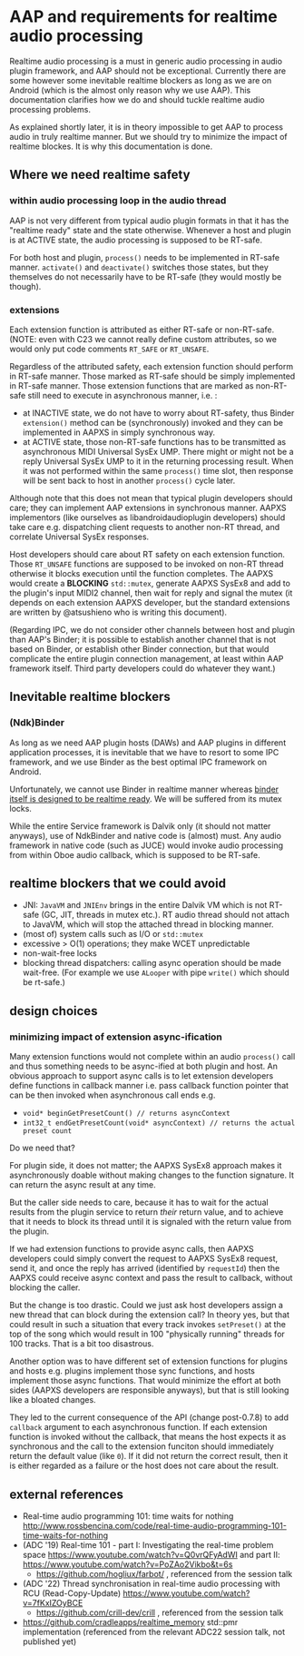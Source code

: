 # AAP and requirements for realtime audio processing

Realtime audio processing is a must in generic audio processing in audio plugin framework, and AAP should not be exceptional. Currently there are some however some inevitable realtime blockers as long as we are on Android (which is the almost only reason why we use AAP). This documentation clarifies how we do and should tuckle realtime audio processing problems.

As explained shortly later, it is in theory impossible to get AAP to process audio in truly realtime manner. But we should try to minimize the impact of realtime blockes. It is why this documentation is done.

## Where we need realtime safety

### within audio processing loop in the audio thread

AAP is not very different from typical audio plugin formats in that it has the "realtime ready" state and the state otherwise. Whenever a host and plugin is at ACTIVE state, the audio processing is supposed to be RT-safe.

For both host and plugin, `process()` needs to be implemented in RT-safe manner. `activate()` and `deactivate()` switches those states, but they themselves do not necessarily have to be RT-safe (they would mostly be though).

### extensions

Each extension function is attributed as either RT-safe or non-RT-safe. (NOTE: even with C23 we cannot really define custom attributes, so we would only put code comments `RT_SAFE` or `RT_UNSAFE`.

Regardless of the attributed safety, each extension function should perform in RT-safe manner. Those marked as RT-safe should be simply implemented in RT-safe manner. Those extension functions that are marked as non-RT-safe still need to execute in asynchronous manner, i.e. :

- at INACTIVE state, we do not have to worry about RT-safety, thus Binder `extension()` method can be (synchronously) invoked and they can be implemented in AAPXS in simply synchronous way.
- at ACTIVE state, those non-RT-safe functions has to be transmitted as asynchronous MIDI Universal SysEx UMP. There might or might not be a reply Universal SysEx UMP to it in the returning processing result. When it was not performed within the same `process()` time slot, then response will be sent back to host in another `process()` cycle later.

Although note that this does not mean that typical plugin developers should care; they can implement AAP extensions in synchronous manner. AAPXS implementors (like ourselves as libandroidaudioplugin developers) should take care e.g. dispatching client requests to another non-RT thread, and correlate Universal SysEx responses.

Host developers should care about RT safety on each extension function. Those `RT_UNSAFE` functions are supposed to be invoked on non-RT thread otherwise it blocks execution until the function completes. The AAPXS would create a **BLOCKING** `std::mutex`, generate AAPXS SysEx8 and add to the plugin's input MIDI2 channel, then wait for reply and signal the mutex (it depends on each extension AAPXS developer, but the standard extensions are written by @atsushieno who is writing this document).

(Regarding IPC, we do not consider other channels between host and plugin than AAP's Binder; it is possible to establish another channel that is not based on Binder, or establish other Binder connection, but that would complicate the entire plugin connection management, at least within AAP framework itself. Third party developers could do whatever they want.)

## Inevitable realtime blockers

### (Ndk)Binder

As long as we need AAP plugin hosts (DAWs) and AAP plugins in different application processes, it is inevitable that we have to resort to some IPC framework, and we use Binder as the best optimal IPC framework on Android.

Unfortunately, we cannot use Binder in realtime manner whereas [binder itself is designed to be realtime ready](https://source.android.com/docs/core/architecture/hidl/binder-ipc#rt-priority). We will be suffered from its mutex locks.

While the entire Service framework is Dalvik only (it should not matter anyways), use of NdkBinder and native code is (almost) must. Any audio framework in native code (such as JUCE) would invoke audio processing from within Oboe audio callback, which is supposed to be RT-safe.

## realtime blockers that we could avoid

- JNI: `JavaVM` and `JNIEnv` brings in the entire Dalvik VM which is not RT-safe (GC, JIT, threads in mutex etc.). RT audio thread should not attach to JavaVM, which will stop the attached thread in blocking manner.
- (most of) system calls such as I/O or `std::mutex`
- excessive > O(1) operations; they make WCET unpredictable
- non-wait-free locks
- blocking thread dispatchers: calling async operation should be made wait-free. (For example we use `ALooper` with pipe `write()` which should be rt-safe.)

## design choices

### minimizing impact of extension async-ification

Many extension functions would not complete within an audio `process()` call and thus something needs to be async-ified at both plugin and host. An obvious approach to support async calls is to let extension developers define functions in callback manner i.e. pass callback function pointer that can be then invoked when asynchronous call ends e.g.

- `void* beginGetPresetCount() // returns asyncContext`
- `int32_t endGetPresetCount(void* asyncContext) // returns the actual preset count`

Do we need that?

For plugin side, it does not matter; the AAPXS SysEx8 approach makes it asynchronously doable without making changes to the function signature. It can return the async result at any time.

But the caller side needs to care, because it has to wait for the actual results from the plugin service to return *their* return value, and to achieve that it needs to block its thread until it is signaled with the return value from the plugin.

If we had extension functions to provide async calls, then AAPXS developers could simply convert the request to AAPXS SysEx8 request, send it, and once the reply has arrived (identified by `requestId`) then the AAPXS could receive async context and pass the result to callback, without blocking the caller.

But the change is too drastic. Could we just ask host developers assign a new thread that can block during the extension call? In theory yes, but that could result in such a situation that every track invokes `setPreset()` at the top of the song which would result in 100 "physically running" threads for 100 tracks. That is a bit too disastrous.

Another option was to have different set of extension functions for plugins and hosts e.g. plugins implement those sync functions, and hosts implement those async functions. That would minimize the effort at both sides (AAPXS developers are responsible anyways), but that is still looking like a bloated changes.

They led to the current consequence of the API (change post-0.7.8) to add `callback` 
argument to each asynchronous function. If each extension function is invoked without the callback, that means the host expects it as synchronous and the call to the extension funciton should immediately return the default value (like `0`). If it did not return the correct result, then it is either regarded as a failure or the host does not care about the result.


## external references

- Real-time audio programming 101: time waits for nothing http://www.rossbencina.com/code/real-time-audio-programming-101-time-waits-for-nothing
- (ADC '19) Real-time 101 - part I: Investigating the real-time problem space https://www.youtube.com/watch?v=Q0vrQFyAdWI and part II: https://www.youtube.com/watch?v=PoZAo2Vikbo&t=6s
  - https://github.com/hogliux/farbot/ , referenced from the session talk
- (ADC '22) Thread synchronisation in real-time audio processing with RCU (Read-Copy-Update) https://www.youtube.com/watch?v=7fKxIZOyBCE
  - https://github.com/crill-dev/crill , referenced from the session talk
- https://github.com/cradleapps/realtime_memory std::pmr implementation (referenced from the relevant ADC22 session talk, not published yet)


